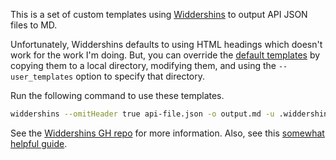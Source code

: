 This is a set of custom templates using [Widdershins](https://github.com/Mermade/widdershins) to output API JSON files to MD.

Unfortunately, Widdershins defaults to using HTML headings which doesn't work for the work I'm doing.
But, you can override the [default templates](https://github.com/Mermade/widdershins/tree/main/templates) by copying them to a local directory, modifying them, and using the `--user_templates` option to specify that directory.

Run the following command to use these templates.

```sh
widdershins --omitHeader true api-file.json -o output.md -u .widdershins/templates
```

See the [Widdershins GH repo](https://github.com/Mermade/widdershins) for more information.
Also, see this [somewhat helpful guide](https://davidgarcia.dev/posts/openapi-to-markdown/).
